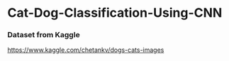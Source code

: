 # Cat-Dog-Classification-Using-CNN

### Dataset from Kaggle
https://www.kaggle.com/chetankv/dogs-cats-images
